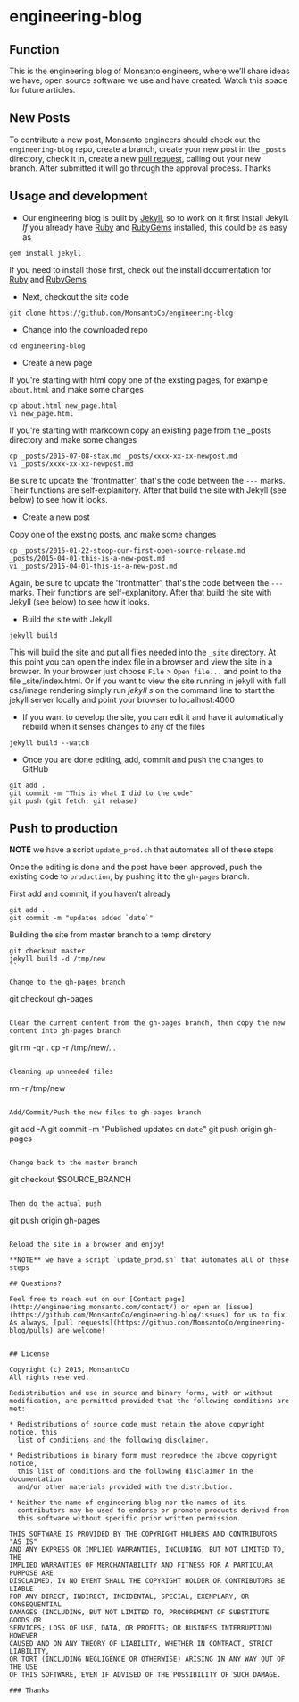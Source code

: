 # engineering-blog

## Function

This is the engineering blog of Monsanto engineers, where we’ll share ideas we have, open source software we use and have created. Watch this space for future articles.

## New Posts

To contribute a new post, Monsanto engineers should check out the `engineering-blog` repo, create a branch, create your new post in the `_posts` directory, check it in, create a new [pull request](https://github.com/MonsantoCo/engineering-blog/pulls), calling out your new branch. After submitted it will go through the approval process. Thanks

## Usage and development

* Our engineering blog is built by [Jekyll](http://jekyllrb.com/), so to work on it first install Jekyll. *If* you already have [Ruby](https://www.ruby-lang.org/) and [RubyGems](https://rubygems.org/) installed, this could be as easy as

```
gem install jekyll
```

If you need to install those first, check out the install documentation for [Ruby](http://jekyllrb.com/docs/installation/) and [RubyGems](https://rubygems.org/pages/download)

* Next, checkout the site code

```
git clone https://github.com/MonsantoCo/engineering-blog
```

* Change into the downloaded repo

```
cd engineering-blog
```

* Create a new page

If you're starting with html copy one of the exsting pages, for example `about.html` and make some changes

```
cp about.html new_page.html
vi new_page.html
```

If you're starting with markdown copy an existing page from the _posts directory and make some changes
```
cp _posts/2015-07-08-stax.md _posts/xxxx-xx-xx-newpost.md
vi _posts/xxxx-xx-xx-newpost.md
```

Be sure to update the 'frontmatter', that's the code between the `---` marks. Their functions are self-explanitory. After that build the site with Jekyll (see below) to see how it looks.

* Create a new post

Copy one of the exsting posts, and make some changes

```
cp _posts/2015-01-22-stoop-our-first-open-source-release.md _posts/2015-04-01-this-is-a-new-post.md
vi _posts/2015-04-01-this-is-a-new-post.md
```

Again, be sure to update the 'frontmatter', that's the code between the `---` marks. Their functions are self-explanitory. After that build the site with Jekyll (see below) to see how it looks.

* Build the site with Jekyll

```
jekyll build
```

This will build the site and put all files needed into the `_site` directory. At this point you can open the index file in a browser and view the site in a browser. In your browser just choose `File` > `Open file...` and point to the file _site/index.html.  Or if you want to view the site running in jekyll with full css/image rendering simply run _jekyll s_ on the command line to start the jekyll server locally and point your browser to localhost:4000

* If you want to develop the site, you can edit it and have it automatically rebuild when it senses changes to any of the files

```
jekyll build --watch
```

* Once you are done editing, add, commit and push the changes to GitHub

```
git add .
git commit -m "This is what I did to the code"
git push (git fetch; git rebase)
```

## Push to production

**NOTE** we have a script `update_prod.sh` that automates all of these steps

Once the editing is done and the post have been approved, push the existing code to `production`, by pushing it to the `gh-pages` branch.

First add and commit, if you haven't already
```
git add .
git commit -m "updates added `date`"
```

Building the site from master branch to a temp diretory

```
git checkout master
jekyll build -d /tmp/new
``

Change to the gh-pages branch

```
git checkout gh-pages
```

Clear the current content from the gh-pages branch, then copy the new content into gh-pages branch

```
git rm -qr .
cp -r /tmp/new/. .
```

Cleaning up unneeded files

```
rm -r /tmp/new
```

Add/Commit/Push the new files to gh-pages branch

```
git add -A
git commit -m "Published updates on `date`"
git push origin gh-pages
```

Change back to the master branch

```
git checkout $SOURCE_BRANCH
```

Then do the actual push

```
git push origin gh-pages
```

Reload the site in a browser and enjoy!

**NOTE** we have a script `update_prod.sh` that automates all of these steps

## Questions?

Feel free to reach out on our [Contact page](http://engineering.monsanto.com/contact/) or open an [issue](https://github.com/MonsantoCo/engineering-blog/issues) for us to fix. As always, [pull requests](https://github.com/MonsantoCo/engineering-blog/pulls) are welcome!


## License

Copyright (c) 2015, MonsantoCo
All rights reserved.

Redistribution and use in source and binary forms, with or without
modification, are permitted provided that the following conditions are met:

* Redistributions of source code must retain the above copyright notice, this
  list of conditions and the following disclaimer.

* Redistributions in binary form must reproduce the above copyright notice,
  this list of conditions and the following disclaimer in the documentation
  and/or other materials provided with the distribution.

* Neither the name of engineering-blog nor the names of its
  contributors may be used to endorse or promote products derived from
  this software without specific prior written permission.

THIS SOFTWARE IS PROVIDED BY THE COPYRIGHT HOLDERS AND CONTRIBUTORS "AS IS"
AND ANY EXPRESS OR IMPLIED WARRANTIES, INCLUDING, BUT NOT LIMITED TO, THE
IMPLIED WARRANTIES OF MERCHANTABILITY AND FITNESS FOR A PARTICULAR PURPOSE ARE
DISCLAIMED. IN NO EVENT SHALL THE COPYRIGHT HOLDER OR CONTRIBUTORS BE LIABLE
FOR ANY DIRECT, INDIRECT, INCIDENTAL, SPECIAL, EXEMPLARY, OR CONSEQUENTIAL
DAMAGES (INCLUDING, BUT NOT LIMITED TO, PROCUREMENT OF SUBSTITUTE GOODS OR
SERVICES; LOSS OF USE, DATA, OR PROFITS; OR BUSINESS INTERRUPTION) HOWEVER
CAUSED AND ON ANY THEORY OF LIABILITY, WHETHER IN CONTRACT, STRICT LIABILITY,
OR TORT (INCLUDING NEGLIGENCE OR OTHERWISE) ARISING IN ANY WAY OUT OF THE USE
OF THIS SOFTWARE, EVEN IF ADVISED OF THE POSSIBILITY OF SUCH DAMAGE.

### Thanks
